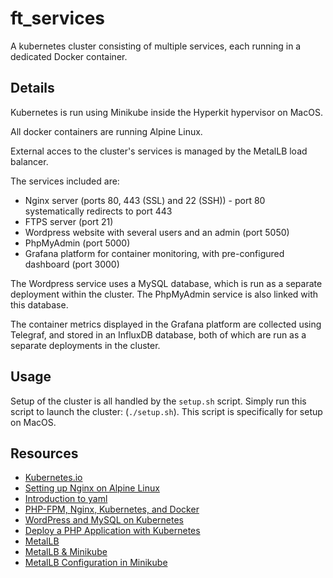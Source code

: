 # ft_services

A kubernetes cluster consisting of multiple services, each running in a dedicated Docker container.

## Details

Kubernetes is run using Minikube inside the Hyperkit hypervisor on MacOS.

All docker containers are running Alpine Linux.

External acces to the cluster's services is managed by the MetalLB load balancer.

The services included are:

  * Nginx server (ports 80, 443 (SSL) and 22 (SSH)) - port 80 systematically redirects to port 443
  * FTPS server (port 21)
  * Wordpress website with several users and an admin (port 5050)
  * PhpMyAdmin (port 5000)
  * Grafana platform for container monitoring, with pre-configured dashboard (port 3000)
  
The Wordpress service uses a MySQL database, which is run as a separate deployment within the cluster. The PhpMyAdmin service is also linked with this database.

The container metrics displayed in the Grafana platform are collected using Telegraf, and stored in an InfluxDB database, both of which are run as a separate deployments in the cluster.

## Usage

Setup of the cluster is all handled by the ```setup.sh``` script. Simply run this script to launch the cluster: (```./setup.sh```). This script is specifically for setup on MacOS.

## Resources

* [Kubernetes.io](kubernetes.io)
* [Setting up Nginx on Alpine Linux](https://wiki.alpinelinux.org/wiki/Nginx)
* [Introduction to yaml](https://www.mirantis.com/blog/introduction-to-yaml-creating-a-kubernetes-deployment/)
* [PHP-FPM, Nginx, Kubernetes, and Docker](https://matthewpalmer.net/kubernetes-app-developer/articles/php-fpm-nginx-kubernetes.html)
* [WordPress and MySQL on Kubernetes](https://medium.com/@containerum/how-to-deploy-wordpress-and-mysql-on-kubernetes-bda9a3fdd2d5)
* [Deploy a PHP Application with Kubernetes](https://www.digitalocean.com/community/tutorials/how-to-deploy-a-php-application-with-kubernetes-on-ubuntu-16-04)
* [MetalLB](https://metallb.universe.tf)
* [MetalLB & Minikube](https://medium.com/@shoaib_masood/metallb-network-loadbalancer-minikube-335d846dfdbe)
* [MetalLB Configuration in Minikube](https://medium.com/faun/metallb-configuration-in-minikube-to-enable-kubernetes-service-of-type-loadbalancer-9559739787df)
